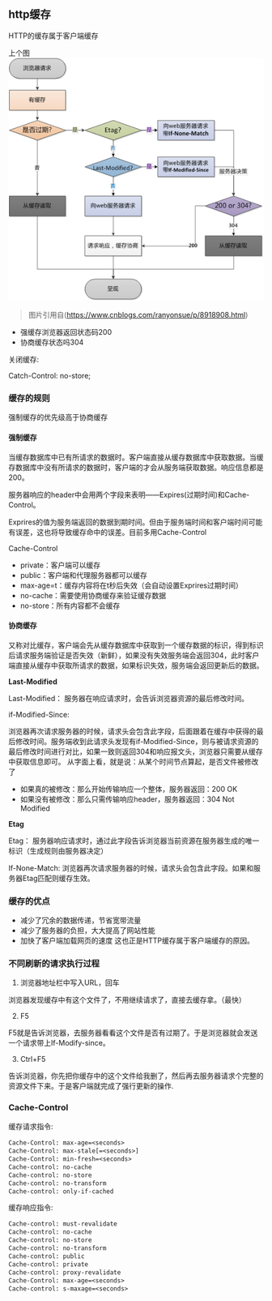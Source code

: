 ## http缓存

HTTP的缓存属于客户端缓存

上个图
![缓存流程](./images/catch-flow.png)
>图片引用自(https://www.cnblogs.com/ranyonsue/p/8918908.html)

- 强缓存浏览器返回状态码200
- 协商缓存状态吗304

关闭缓存:

Catch-Control: no-store;

### 缓存的规则

强制缓存的优先级高于协商缓存

#### 强制缓存

当缓存数据库中已有所请求的数据时。客户端直接从缓存数据库中获取数据。当缓存数据库中没有所请求的数据时，客户端的才会从服务端获取数据。响应信息都是200。

服务器响应的header中会用两个字段来表明——Expires(过期时间)和Cache-Control。

Exprires的值为服务端返回的数据到期时间。但由于服务端时间和客户端时间可能有误差，这也将导致缓存命中的误差。目前多用Cache-Control

Cache-Control
  - private：客户端可以缓存
  - public：客户端和代理服务器都可以缓存
  - max-age=t：缓存内容将在t秒后失效（会自动设置Exprires过期时间）
  - no-cache：需要使用协商缓存来验证缓存数据
  - no-store：所有内容都不会缓存

#### 协商缓存

又称对比缓存，客户端会先从缓存数据库中获取到一个缓存数据的标识，得到标识后请求服务端验证是否失效（新鲜），如果没有失效服务端会返回304，此时客户端直接从缓存中获取所请求的数据，如果标识失效，服务端会返回更新后的数据。

**Last-Modified**

Last-Modified： 服务器在响应请求时，会告诉浏览器资源的最后修改时间。

if-Modified-Since:

浏览器再次请求服务器的时候，请求头会包含此字段，后面跟着在缓存中获得的最后修改时间。服务端收到此请求头发现有if-Modified-Since，则与被请求资源的最后修改时间进行对比，如果一致则返回304和响应报文头，浏览器只需要从缓存中获取信息即可。
从字面上看，就是说：从某个时间节点算起，是否文件被修改了

  - 如果真的被修改：那么开始传输响应一个整体，服务器返回：200 OK
  - 如果没有被修改：那么只需传输响应header，服务器返回：304 Not Modified

**Etag**

  Etag： 服务器响应请求时，通过此字段告诉浏览器当前资源在服务器生成的唯一标识（生成规则由服务器决定）

  If-None-Match: 浏览器再次请求服务器的时候，请求头会包含此字段。如果和服务器Etag匹配则缓存生效。

### 缓存的优点
  - 减少了冗余的数据传递，节省宽带流量
  - 减少了服务器的负担，大大提高了网站性能
  - 加快了客户端加载网页的速度 这也正是HTTP缓存属于客户端缓存的原因。

### 不同刷新的请求执行过程
1. 浏览器地址栏中写入URL，回车

  浏览器发现缓存中有这个文件了，不用继续请求了，直接去缓存拿。（最快）

2. F5

  F5就是告诉浏览器，去服务器看看这个文件是否有过期了。于是浏览器就会发送一个请求带上If-Modify-since。

3. Ctrl+F5

  告诉浏览器，你先把你缓存中的这个文件给我删了，然后再去服务器请求个完整的资源文件下来。于是客户端就完成了强行更新的操作.

### Cache-Control

缓存请求指令:

```
Cache-Control: max-age=<seconds>
Cache-Control: max-stale[=<seconds>]
Cache-Control: min-fresh=<seconds>
Cache-control: no-cache
Cache-control: no-store
Cache-control: no-transform
Cache-control: only-if-cached
```

缓存响应指令:

```
Cache-control: must-revalidate
Cache-control: no-cache
Cache-control: no-store
Cache-control: no-transform
Cache-control: public
Cache-control: private
Cache-control: proxy-revalidate
Cache-Control: max-age=<seconds>
Cache-control: s-maxage=<seconds>
```